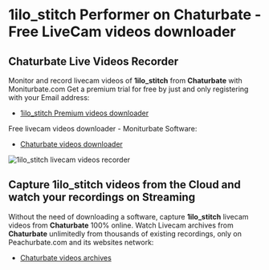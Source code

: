 # 1ilo_stitch Performer on Chaturbate - Free LiveCam videos downloader

## Chaturbate Live Videos Recorder

Monitor and record livecam videos of **1ilo_stitch** from **Chaturbate** with Moniturbate.com
Get a premium trial for free by just and only registering with your Email address:
* [1ilo_stitch Premium videos downloader](https://moniturbate.com/request-demo-licence-key.html)

Free livecam videos downloader - Moniturbate Software:
* [Chaturbate videos downloader](https://moniturbate.com/moniturbate-download-software.html)

![1ilo_stitch livecam videos recorder](https://peachurnet.com/templates/moniturbate-software.png)


## Capture 1ilo_stitch videos from the Cloud and watch your recordings on Streaming

Without the need of downloading a software, capture **1ilo_stitch** livecam videos from **Chaturbate** 100% online.
Watch Livecam archives from **Chaturbate** unlimitedly from thousands of existing recordings, only on Peachurbate.com and its websites network:
* [Chaturbate videos archives](https://peachurnet.com/)